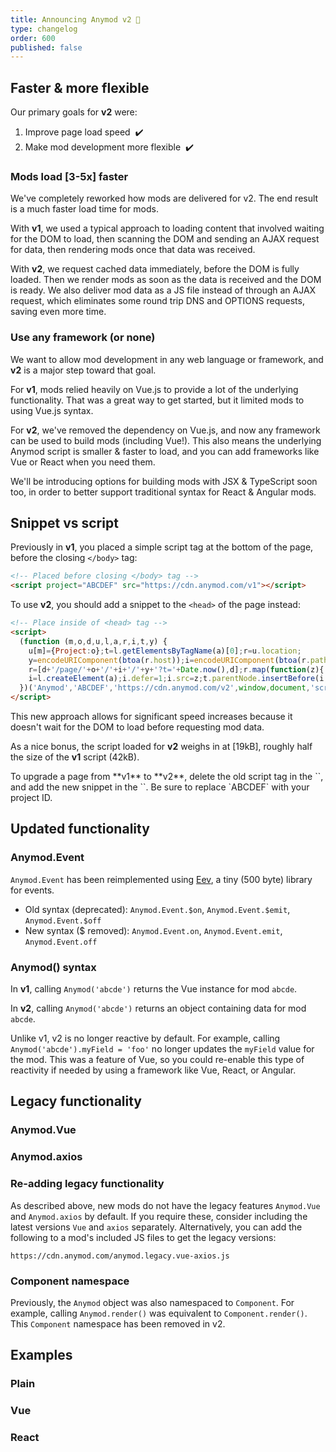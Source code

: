 ```yaml
---
title: Announcing Anymod v2 🎉
type: changelog
order: 600
published: false
---
```


## Faster & more flexible

Our primary goals for **v2** were:
1. Improve page load speed&nbsp;&nbsp;✔️
2. Make mod development more flexible&nbsp;&nbsp;✔️

### Mods load [3-5x] faster

We've completely reworked how mods are delivered for v2. The end result is a much faster load time for mods.

With **v1**, we used a typical approach to loading content that involved waiting for the DOM to load, then scanning the DOM and sending an AJAX request for data, then rendering mods once that data was received.

With **v2**, we request cached data immediately, before the DOM is fully loaded. Then we render mods as soon as the data is received and the DOM is ready. We also deliver mod data as a JS file instead of through an AJAX request, which eliminates some round trip DNS and OPTIONS requests, saving even more time.

### Use any framework (or none)

We want to allow mod development in any web language or framework, and **v2** is a major step toward that goal.

For **v1**, mods relied heavily on Vue.js to provide a lot of the underlying functionality.  That was a great way to get started, but it limited mods to using Vue.js syntax.

For **v2**, we've removed the dependency on Vue.js, and now any framework can be used to build mods (including Vue!). This also means the underlying Anymod script is smaller & faster to load, and you can add frameworks like Vue or React when you need them.

We'll be introducing options for building mods with JSX & TypeScript soon too, in order to better support traditional syntax for React & Angular mods.

## Snippet vs script

Previously in **v1**, you placed a simple script tag at the bottom of the page, before the closing `</body>` tag:

```html
<!-- Placed before closing </body> tag -->
<script project="ABCDEF" src="https://cdn.anymod.com/v1"></script>
```

To use **v2**, you should add a snippet to the `<head>` of the page instead:

```html
<!-- Place inside of <head> tag -->
<script>
  (function (m,o,d,u,l,a,r,i,t,y) {
    u[m]={Project:o};t=l.getElementsByTagName(a)[0];r=u.location;
    y=encodeURIComponent(btoa(r.host));i=encodeURIComponent(btoa(r.pathname));
    r=[d+'/page/'+o+'/'+i+'/'+y+'?t='+Date.now(),d];r.map(function(z){
    i=l.createElement(a);i.defer=1;i.src=z;t.parentNode.insertBefore(i,t);});
  })('Anymod','ABCDEF','https://cdn.anymod.com/v2',window,document,'script');
</script>
```

This new approach allows for significant speed increases because it doesn't wait for the DOM to load before requesting mod data.

As a nice bonus, the script loaded for **v2** weighs in at [19kB], roughly half the size of the **v1** script (42kB).

<p class="tip">To upgrade a page from **v1** to **v2**, delete the old script tag in the `<body>`, and add the new snippet in the `<head>`.  Be sure to replace `ABCDEF` with your project ID.</p>

## Updated functionality

### Anymod.Event

`Anymod.Event` has been reimplemented using [Eev](https://github.com/chrisdavies/eev), a tiny (500 byte) library for events.
- Old syntax (deprecated): `Anymod.Event.$on`, `Anymod.Event.$emit`, `Anymod.Event.$off`
- New syntax ($ removed): `Anymod.Event.on`, `Anymod.Event.emit`, `Anymod.Event.off`

### Anymod() syntax

In **v1**, calling `Anymod('abcde')` returns the Vue instance for mod `abcde`.

In **v2**, calling `Anymod('abcde')` returns an object containing data for mod `abcde`. 

Unlike v1, v2 is no longer reactive by default.  For example, calling `Anymod('abcde').myField = 'foo'` no longer updates the `myField` value for the mod.  This was a feature of Vue, so you could re-enable this type of reactivity if needed by using a framework like Vue, React, or Angular.

## Legacy functionality

### Anymod.Vue

### Anymod.axios

### Re-adding legacy functionality

As described above, new mods do not have the legacy features `Anymod.Vue` and `Anymod.axios` by default.  If you require these, consider including the latest versions `Vue` and `axios` separately.  Alternatively, you can add the following to a mod's included JS files to get the legacy versions:

`https://cdn.anymod.com/anymod.legacy.vue-axios.js`

### Component namespace

Previously, the `Anymod` object was also namespaced to `Component`.  For example, calling `Anymod.render()` was equivalent to `Component.render()`.  This `Component` namespace has been removed in v2.

## Examples

### Plain

### Vue

### React